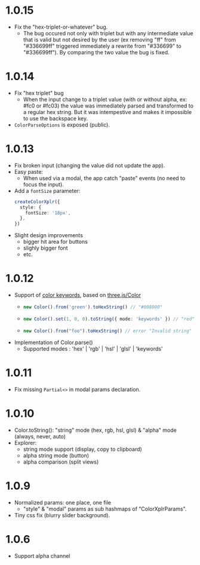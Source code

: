 # 1.0.15
- Fix the "hex-triplet-or-whatever" bug.
  - The bug occured not only with triplet but with any intermediate value that is
  valid but not desired by the user (ex removing "ff" from "#336699ff" triggered
  immediately a rewrite from "#336699" to "#336699ff"). By comparing the two value
  the bug is fixed.

# 1.0.14
- Fix "hex triplet" bug
  - When the input change to a triplet value (with or without alpha, ex: #fc0 or #fc03)
  the value was immediately parsed and transformed to a regular hex string. But it 
  was intempestive and makes it impossible to use the backspace key.
- `ColorParseOptions` is exposed (public).

# 1.0.13
- Fix broken input (changing the value did not update the app).
- Easy paste:
  - When used via a modal, the app catch "paste" events (no need to focus the input).
- Add a `fontSize` parameter:
  ```ts
  createColorXplr({
    style: {
      fontSize: '18px',
    },
  })
  ```
- Slight design improvements 
  - bigger hit area for buttons
  - slighly bigger font
  - etc.

# 1.0.12
- Support of [color keywords](https://developer.mozilla.org/en-US/docs/Web/CSS/named-color), 
  based on [three.js/Color](https://github.com/mrdoob/three.js/blob/master/src/math/Color.js)
  - ```ts
    new Color().from('green').toHexString() // "#008000"
    ```
  - ```ts
    new Color().set(1, 0, 0).toString({ mode: 'keywords' }) // "red"
    ```
  - ```ts
    new Color().from("foo").toHexString() // error "Invalid string"
    ```
- Implementation of Color.parse()
  - Supported modes : 'hex' | 'rgb' | 'hsl' | 'glsl' | 'keywords'


# 1.0.11
- Fix missing `Partial<>` in modal params declaration.

# 1.0.10
- Color.toString(): "string" mode (hex, rgb, hsl, glsl) & "alpha" mode (always, never, auto)
- Explorer: 
  - string mode support (display, copy to clipboard)
  - alpha string mode (button)
  - alpha comparison (split views)

# 1.0.9
- Normalized params: one place, one file
  - "style" & "modal" params as sub hashmaps of "ColorXplrParams".
- Tiny css fix (blurry slider background).

# 1.0.6
- Support alpha channel